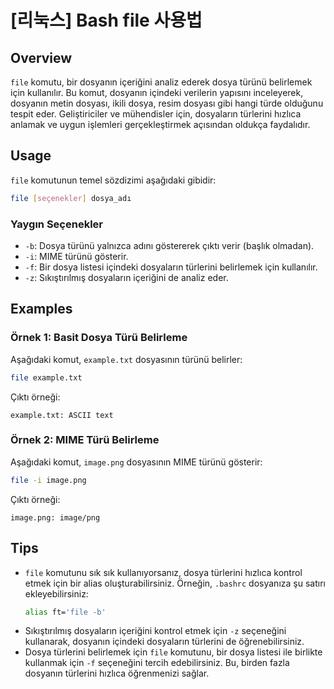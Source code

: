 # [리눅스] Bash file 사용법

## Overview
`file` komutu, bir dosyanın içeriğini analiz ederek dosya türünü belirlemek için kullanılır. Bu komut, dosyanın içindeki verilerin yapısını inceleyerek, dosyanın metin dosyası, ikili dosya, resim dosyası gibi hangi türde olduğunu tespit eder. Geliştiriciler ve mühendisler için, dosyaların türlerini hızlıca anlamak ve uygun işlemleri gerçekleştirmek açısından oldukça faydalıdır.

## Usage
`file` komutunun temel sözdizimi aşağıdaki gibidir:

```bash
file [seçenekler] dosya_adı
```

### Yaygın Seçenekler
- `-b`: Dosya türünü yalnızca adını göstererek çıktı verir (başlık olmadan).
- `-i`: MIME türünü gösterir.
- `-f`: Bir dosya listesi içindeki dosyaların türlerini belirlemek için kullanılır.
- `-z`: Sıkıştırılmış dosyaların içeriğini de analiz eder.

## Examples
### Örnek 1: Basit Dosya Türü Belirleme
Aşağıdaki komut, `example.txt` dosyasının türünü belirler:

```bash
file example.txt
```
Çıktı örneği:
```
example.txt: ASCII text
```

### Örnek 2: MIME Türü Belirleme
Aşağıdaki komut, `image.png` dosyasının MIME türünü gösterir:

```bash
file -i image.png
```
Çıktı örneği:
```
image.png: image/png
```

## Tips
- `file` komutunu sık sık kullanıyorsanız, dosya türlerini hızlıca kontrol etmek için bir alias oluşturabilirsiniz. Örneğin, `.bashrc` dosyanıza şu satırı ekleyebilirsiniz:
  ```bash
  alias ft='file -b'
  ```
- Sıkıştırılmış dosyaların içeriğini kontrol etmek için `-z` seçeneğini kullanarak, dosyanın içindeki dosyaların türlerini de öğrenebilirsiniz.
- Dosya türlerini belirlemek için `file` komutunu, bir dosya listesi ile birlikte kullanmak için `-f` seçeneğini tercih edebilirsiniz. Bu, birden fazla dosyanın türlerini hızlıca öğrenmenizi sağlar.